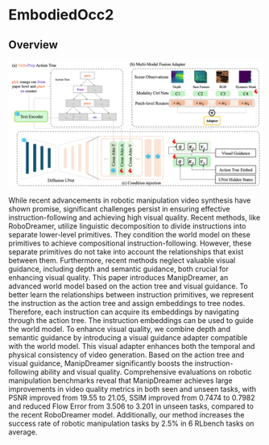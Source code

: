 # EmbodiedOcc2

## Overview
![overview](./assets/images/main-method.jpg)

While recent advancements in robotic manipulation video synthesis have shown promise, significant challenges persist in ensuring effective instruction-following and achieving high visual quality.
Recent methods, like RoboDreamer, utilize linguistic decomposition to divide instructions into separate lower-level primitives. 
They condition the world model on these primitives to achieve compositional instruction-following. 
However, these separate primitives do not take into account the relationships that exist between them. 
Furthermore, recent methods neglect valuable visual guidance, including depth and semantic guidance, both crucial for enhancing visual quality.
This paper introduces ManipDreamer, an advanced world model based on the action tree and visual guidance. 
To better learn the relationships between instruction primitives, we represent the instruction as the action tree and assign embeddings to tree nodes. 
Therefore, each instruction can acquire its embeddings by navigating through the action tree. 
The instruction embeddings can be used to guide the world model. 
To enhance visual quality, we combine depth and semantic guidance by introducing a visual guidance adapter compatible with the world model. 
This visual adapter enhances both the temporal and physical consistency of video generation.
Based on the action tree and visual guidance, ManipDreamer significantly boosts the instruction-following ability and visual quality.
Comprehensive evaluations on robotic manipulation benchmarks reveal that ManipDreamer achieves large improvements in video quality metrics in both seen and unseen tasks, 
with PSNR improved from 19.55 to 21.05, SSIM improved from 0.7474 to 0.7982 and reduced Flow Error from 3.506 to 3.201 in unseen tasks, compared to the recent RoboDreamer model.
Additionally, our method increases the success rate of robotic manipulation tasks by 2.5% in 6 RLbench tasks on average.